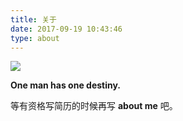 ```yaml
---
title: 关于
date: 2017-09-19 10:43:46
type: about
---
```


![](http://owinowxgh.bkt.clouddn.com/%E6%9D%80%E6%89%8B%E9%87%8C%E6%98%82.jpg)

**One man has one destiny.**

等有资格写简历的时候再写 **about me** 吧。
